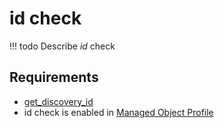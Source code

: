 # id check

<!-- prettier-ignore -->
!!! todo
    Describe *id* check

## Requirements

* [get_discovery_id](../../../../scripts-reference/get_discovery_id.md)
* id check is enabled in [Managed Object Profile](../concepts/managed-object-profile/index.md)
